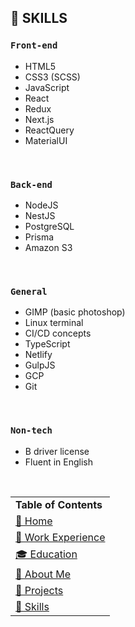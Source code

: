 ## 🧙 SKILLS


### `Front-end`
- HTML5
- CSS3 (SCSS)
- JavaScript
- React
- Redux
- Next.js
- ReactQuery
- MaterialUI

<br />

### `Back-end`
- NodeJS
- NestJS
- PostgreSQL
- Prisma
- Amazon S3

<br />

### `General`
- GIMP (basic photoshop)
- Linux terminal
- CI/CD concepts
- TypeScript
- Netlify
- GulpJS
- GCP
- Git

<br />

### `Non-tech`
- B driver license
- Fluent in English

<br />

|   |
|---|
|**Table of Contents**|
|[🏡 Home](./README.md#🏡-josip-volarević)|
|[💼 Work Experience](./WORK_EXPERIENCE.md#💼-work-experience)|
|[🎓 Education](./EDUCATION.md#🎓-education)|
|[👤 About Me](./ABOUT_ME.md#👤-about-me)|
|[🚧 Projects](./PROJECTS.md#🚧-projects)|
|[🧙 Skills](./SKILLS.md#🧙-skills)|
